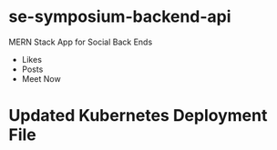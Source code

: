 # se-symposium-backend-api

MERN Stack App for Social Back Ends 
* Likes 
* Posts
* Meet Now 

# Updated Kubernetes Deployment File
